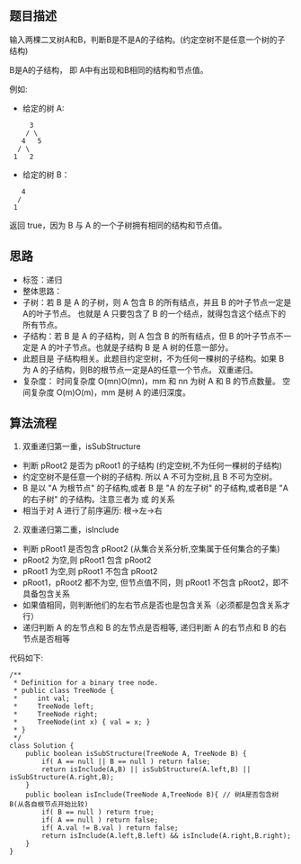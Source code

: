 ## 题目描述
输入两棵二叉树A和B，判断B是不是A的子结构。(约定空树不是任意一个树的子结构)

B是A的子结构， 即 A中有出现和B相同的结构和节点值。

例如:
* 给定的树 A:  
```
     3  
    / \  
   4   5  
  / \  
 1   2
 ```
* 给定的树 B：

```
   4
  /
 1
```
返回 true，因为 B 与 A 的一个子树拥有相同的结构和节点值。

## 思路
* 标签：递归
* 整体思路：
* 子树：若 B 是 A 的子树，则 A 包含 B 的所有结点，并且 B 的叶子节点一定是A的叶子节点。 也就是 A 只要包含了 B 的一个结点，就得包含这个结点下的所有节点。
* 子结构：若 B 是 A 的子结构，则 A 包含 B 的所有结点，但 B 的叶子节点不一定是 A 的叶子节点。也就是子结构 B 是 A 树的任意一部分。
* 此题目是 子结构相关。此题目约定空树，不为任何一棵树的子结构。如果 B 为 A 的子结构，则B的根节点一定是A的任意一个节点。
  双重递归。
* 复杂度：
  时间复杂度 O(mn)O(mn)，mm 和 nn 为树 A 和 B 的节点数量。
  空间复杂度 O(m)O(m)，mm 是树 A 的递归深度。

## 算法流程
1. 双重递归第一重，isSubStructure
* 判断 pRoot2 是否为 pRoot1 的子结构 (约定空树,不为任何一棵树的子结构)
* 约定空树不是任意一个树的子结构. 所以 A 不可为空树,且 B 不可为空树。
* B 是以 "A 为根节点" 的子结构,或者 B 是 "A 的左子树" 的子结构,或者B是 "A 的右子树" 的子结构。注意三者为 或 的关系
* 相当于对 A 进行了前序遍历: 根->左->右
2. 双重递归第二重，isInclude
* 判断 pRoot1 是否包含 pRoot2 (从集合关系分析,空集属于任何集合的子集)
* pRoot2 为空,则 pRoot1 包含 pRoot2
* pRoot1 为空,则 pRoot1 不包含 pRoot2
* pRoot1，pRoot2 都不为空, 但节点值不同，则 pRoot1 不包含 pRoot2，即不具备包含关系
* 如果值相同，则判断他们的左右节点是否也是包含关系（必须都是包含关系才行）
* 递归判断 A 的左节点和 B 的左节点是否相等, 递归判断 A 的右节点和 B 的右节点是否相等

代码如下:
```
/**
 * Definition for a binary tree node.
 * public class TreeNode {
 *     int val;
 *     TreeNode left;
 *     TreeNode right;
 *     TreeNode(int x) { val = x; }
 * }
 */
class Solution {
    public boolean isSubStructure(TreeNode A, TreeNode B) {
        if( A == null || B == null ) return false;
        return isInclude(A,B) || isSubStructure(A.left,B) || isSubStructure(A.right,B);
    }
    public boolean isInclude(TreeNode A,TreeNode B){ // 树A是否包含树B(从各自根节点开始比较)
        if( B == null ) return true;
        if( A == null ) return false;
        if( A.val != B.val ) return false; 
        return isInclude(A.left,B.left) && isInclude(A.right,B.right);
    }
}
```
